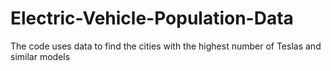 # Electric-Vehicle-Population-Data
The code uses data to find the cities with the highest number of Teslas and similar models
